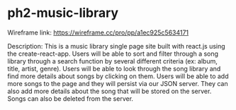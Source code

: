 # ph2-music-library
Wireframe link: https://wireframe.cc/pro/pp/a1ec925c5634171

Description: This is a music library single page site built with react.js using the create-react-app. Users will be able to sort and filter through a song library through a search function by several different criteria (ex: album, title, artist, genre). Users will be able to look through the song library and find more details about songs by clicking on them. Users will be able to add more songs to the page and they will persist via our JSON server. They can also add more details about the song that will be stored on the server. Songs can also be deleted from the server.
